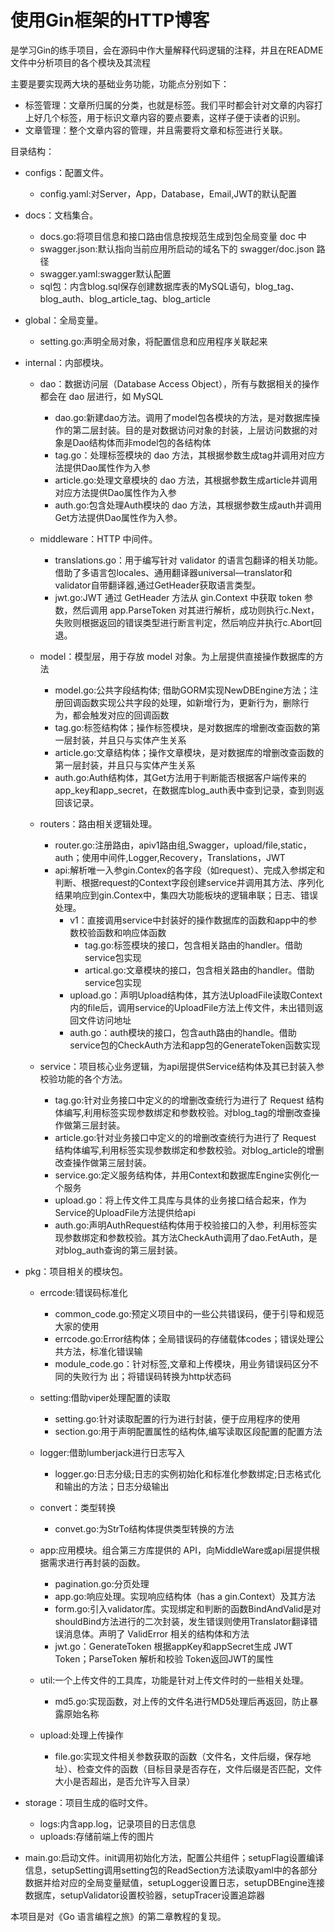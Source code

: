# 使用Gin框架的HTTP博客

是学习Gin的练手项目，会在源码中作大量解释代码逻辑的注释，并且在README文件中分析项目的各个模块及其流程

主要是要实现两大块的基础业务功能，功能点分别如下：
 * 标签管理：文章所归属的分类，也就是标签。我们平时都会针对文章的内容打上好几个标签，用于标识文章内容的要点要素，这样子便于读者的识别。
 * 文章管理：整个文章内容的管理，并且需要将文章和标签进行关联。

  目录结构：
* configs：配置文件。
   * config.yaml:对Server，App，Database，Email,JWT的默认配置

* docs：文档集合。
   * docs.go:将项目信息和接口路由信息按规范生成到包全局变量 doc 中
   * swagger.json:默认指向当前应用所启动的域名下的 swagger/doc.json 路径
   * swagger.yaml:swagger默认配置
   * sql包：内含blog.sql保存创建数据库表的MySQL语句，blog_tag、blog_auth、blog_article_tag、blog_article

* global：全局变量。
   * setting.go:声明全局对象，将配置信息和应用程序关联起来


* internal：内部模块。
   * dao：数据访问层（Database Access Object），所有与数据相关的操作都会在 dao 层进行，如 MySQL
      * dao.go:新建dao方法。调用了model包各模块的方法，是对数据库操作的第二层封装。目的是对数据访问对象的封装，上层访问数据的对象是Dao结构体而非model包的各结构体
      * tag.go：处理标签模块的 dao 方法，其根据参数生成tag并调用对应方法提供Dao属性作为入参
      * article.go:处理文章模块的 dao 方法，其根据参数生成article并调用对应方法提供Dao属性作为入参
      * auth.go:包含处理Auth模块的 dao 方法，其根据参数生成auth并调用Get方法提供Dao属性作为入参。

   * middleware：HTTP 中间件。
      * translations.go：用于编写针对 validator 的语言包翻译的相关功能。借助了多语言包locales、通用翻译器universal—translator和validator自带翻译器,通过GetHeader获取语言类型。
      * jwt.go:JWT 通过 GetHeader 方法从 gin.Context 中获取 token 参数，然后调用 app.ParseToken 对其进行解析，成功则执行c.Next，失败则根据返回的错误类型进行断言判定，然后响应并执行c.Abort回退。

   * model：模型层，用于存放 model 对象。为上层提供直接操作数据库的方法
      * model.go:公共字段结构体; 借助GORM实现NewDBEngine方法；注册回调函数实现公共字段的处理，如新增行为，更新行为，删除行为，都会触发对应的回调函数
      * tag.go:标签结构体；操作标签模块，是对数据库的增删改查函数的第一层封装，并且只与实体产生关系
      * article.go:文章结构体；操作文章模块，是对数据库的增删改查函数的第一层封装，并且只与实体产生关系
      * auth.go:Auth结构体，其Get方法用于判断能否根据客户端传来的app_key和app_secret，在数据库blog_auth表中查到记录，查到则返回该记录。

   * routers：路由相关逻辑处理。
      * router.go:注册路由，apiv1路由组,Swagger，upload/file,static，auth；使用中间件,Logger,Recovery，Translations，JWT
      * api:解析唯一入参gin.Contex的各字段（如request）、完成入参绑定和判断、根据request的Context字段创建service并调用其方法、序列化结果响应到gin.Contex中，集四大功能板块的逻辑串联；日志、错误处理。
         * v1：直接调用service中封装好的操作数据库的函数和app中的参数校验函数和响应体函数
            * tag.go:标签模块的接口，包含相关路由的handler。借助service包实现
            * artical.go:文章模块的接口，包含相关路由的handler。借助service包实现
         * upload.go：声明Upload结构体，其方法UploadFile读取Context内的file后，调用service的UploadFile方法上传文件，未出错则返回文件访问地址
         * auth.go：auth模块的接口，包含auth路由的handle。借助service包的CheckAuth方法和app包的GenerateToken函数实现

   * service：项目核心业务逻辑，为api层提供Service结构体及其已封装入参校验功能的各个方法。
      * tag.go:针对业务接口中定义的的增删改查统行为进行了 Request 结构体编写,利用标签实现参数绑定和参数校验。对blog_tag的增删改查操作做第三层封装。
      * article.go:针对业务接口中定义的的增删改查统行为进行了 Request 结构体编写,利用标签实现参数绑定和参数校验。对blog_article的增删改查操作做第三层封装。
      * service.go:定义服务结构体，并用Context和数据库Engine实例化一个服务
      * upload.go：将上传文件工具库与具体的业务接口结合起来，作为Service的UploadFile方法提供给api
      * auth.go:声明AuthRequest结构体用于校验接口的入参，利用标签实现参数绑定和参数校验。其方法CheckAuth调用了dao.FetAuth，是对blog_auth查询的第三层封装。


 * pkg：项目相关的模块包。
    * errcode:错误码标准化
       * common_code.go:预定义项目中的一些公共错误码，便于引导和规范大家的使用
       * errcode.go:Error结构体；全局错误码的存储载体codes；错误处理公共方法，标准化错误输
       * module_code.go：针对标签,文章和上传模块，用业务错误码区分不同的失败行为
出；将错误码转换为http状态码

    * setting:借助viper处理配置的读取
       * setting.go:针对读取配置的行为进行封装，便于应用程序的使用
       * section.go:用于声明配置属性的结构体,编写读取区段配置的配置方法

    * logger:借助lumberjack进行日志写入
       * logger.go:日志分级;日志的实例初始化和标准化参数绑定;日志格式化和输出的方法；日志分级输出

    * convert：类型转换
       * convet.go:为StrTo结构体提供类型转换的方法

    * app:应用模块。组合第三方库提供的 API，向MiddleWare或api层提供根据需求进行再封装的函数。
       * pagination.go:分页处理
       * app.go:响应处理。实现响应结构体（has a gin.Context）及其方法
       * form.go:引入validator库。实现绑定和判断的函数BindAndValid是对shouldBind方法进行的二次封装，发生错误则使用Translator翻译错误消息体。声明了 ValidError 相关的结构体和方法
       * jwt.go：GenerateToken 根据appKey和appSecret生成 JWT Token；ParseToken 解析和校验 Token返回JWT的属性

    * util:一个上传文件的工具库，功能是针对上传文件时的一些相关处理。
       * md5.go:实现函数，对上传的文件名进行MD5处理后再返回，防止暴露原始名称

    * upload:处理上传操作
       * file.go:实现文件相关参数获取的函数（文件名，文件后缀，保存地址）、检查文件的函数（目标目录是否存在，文件后缀是否匹配，文件大小是否超出，是否允许写入目录）

 * storage：项目生成的临时文件。
    * logs:内含app.log，记录项目的日志信息
    * uploads:存储前端上传的图片

 * main.go:启动文件。init调用初始化方法，配置公共组件；setupFlag设置编译信息，setupSetting调用setting包的ReadSection方法读取yaml中的各部分数据并给对应的全局变量赋值，setupLogger设置日志，setupDBEngine连接数据库，setupValidator设置校验器，setupTracer设置追踪器




本项目是对《Go 语言编程之旅》的第二章教程的复现。
